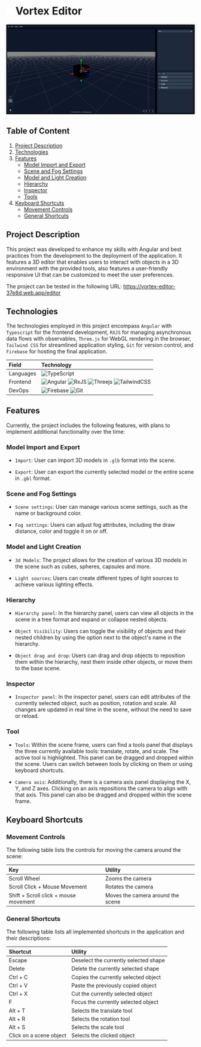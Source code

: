 
# <img width=18px src="public\svg\other\logo_a.svg"> Vortex Editor

<img src="public/img/editor_image_0.png">

## Table of Content

1. [Project Description](#project-description)
2. [Technologies](#technologies)
3. [Features](#features)
    - [Model Import and Export](#model-import-and-export)
    - [Scene and Fog Settings](#scene-and-fog-settings)
    - [Model and Light Creation](#model-and-light-creation)
    - [Hierarchy](#hierarchy)
    - [Inspector](#inspector)
    - [Tools](#tool-panels)
4. [Keyboard Shortcuts](#keyboard-shortcuts)
    - [Movement Controls](#movement-controls)
    - [General Shortcuts](#general-shortcuts)

## Project Description

This project was developed to enhance my skills with Angular and best practices from the development to the deployment of the application. It features a 3D editor that enables users to interact with objects in a 3D environment with the provided tools, also features a user-friendly responsive UI that can be customized to meet the user preferences.

The project can be tested in the following URL: https://vortex-editor-37e8d.web.app/editor

## Technologies

The technologies employed in this project encompass `Angular` with `Typescript` for the frontend development, `RXJS` for managing asynchronous data flows with observables, `Three.js` for WebGL rendering in the browser, `Tailwind CSS` for streamlined application styling, `Git` for version control, and `Firebase` for hosting the final application.

| Field       | Technology |
|:------------|:-----------|
| Languages   | ![TypeScript](https://img.shields.io/badge/typescript-%23007ACC.svg?style=for-the-badge&logo=typescript&logoColor=white) |
| Frontend    | ![Angular](https://img.shields.io/badge/angular-%23DD0031.svg?style=for-the-badge&logo=angular&logoColor=white) ![RxJS](https://img.shields.io/badge/rxjs-%23B7178C.svg?style=for-the-badge&logo=reactivex&logoColor=white) ![Threejs](https://img.shields.io/badge/threejs-black?style=for-the-badge&logo=three.js&logoColor=white) ![TailwindCSS](https://img.shields.io/badge/tailwindcss-%2338B2AC.svg?style=for-the-badge&logo=tailwind-css&logoColor=white) |
| DevOps      | ![Firebase](https://img.shields.io/badge/-Firebase-darkorange?style=for-the-badge&logo=firebase&logoColor=white) ![Git](https://img.shields.io/badge/git-%23F05033.svg?style=for-the-badge&logo=git&logoColor=white)                                       |


## Features

Currently, the project includes the following features, with plans to implement additional functionality over the time:

### Model Import and Export

- `Import`: User can import 3D models in `.glb` format into the scene.

- `Export`: User can export the currently selected model or the entire scene in `.gbl` format.

### Scene and Fog Settings

- `Scene settings`: User can manage various scene settings, such as the name or background color.

- `Fog settings`: Users can adjust fog attributes, including the draw distance, color and toggle it on or off.

### Model and Light Creation

- `3d Models`: The project allows for the creation of various 3D models in the scene such as cubes, spheres, capsules and more.

- `Light sources`: Users can create different types of light sources to achieve various lighting effects.

### Hierarchy

- `Hierarchy panel`: In the hierarchy panel, users can view all objects in the scene in a tree format and expand or collapse nested objects.

- `Object Visibility`: Users can toggle the visibility of objects and their nested children by using the option next to the object's name in the hierarchy.

- `Object drag and drop`: Users can drag and drop objects to reposition them within the hierarchy, nest them inside other objects, or move them to the base scene.

### Inspector

- `Inspector panel`: In the inspector panel, users can edit attributes of the currently selected object, such as position, rotation and scale. All changes are updated in real time in the scene, without the need to save or reload.

### Tool

- `Tools`: Within the scene frame, users can find a tools panel that displays the three currently available tools: translate, rotate, and scale. The active tool is highlighted. This panel can be dragged and dropped within the scene. Users can switch between tools by clicking on them or using keyboard shortcuts.

- `Camera axis`: Additionally, there is a camera axis panel displaying the X, Y, and Z axes. Clicking on an axis repositions the camera to align with that axis. This panel can also be dragged and dropped within the scene frame.

## Keyboard Shortcuts

### Movement Controls

The following table lists the controls for moving the camera around the scene:

| Key                                   | Utility                                   |
|:--------------------------------------|:------------------------------------------|
| Scroll Wheel                          | Zooms the camera                          |
| Scroll Click + Mouse Movement         | Rotates the camera                        |
| Shift + Scroll click + mouse movement | Moves the camera around the scene         |

### General Shortcuts

The following table lists all implemented shortcuts in the application and their descriptions:

| Shortcut                  | Utility                                   |
|:--------------------------|:------------------------------------------|
| Escape                    | Deselect the currently selected shape     |
| Delete                    | Delete the currently selected shape       |
| Ctrl + C                  | Copies the currently selected object      |
| Ctrl + V                  | Paste the previously copied object        |
| Ctrl + X                  | Cut the currently selected object         |
| F                         | Focus the currently selected object       |
| Alt + T                   | Selects the translate tool                |
| Alt + R                   | Selects the rotation tool                 |
| Alt + S                   | Selects the scale tool                    |
| Click on a scene object   | Selects the clicked object                |
